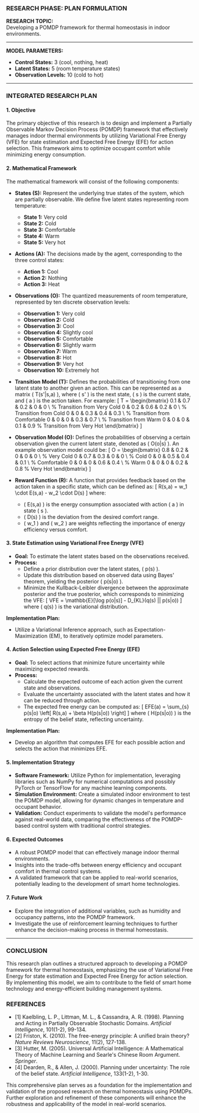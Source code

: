 ### RESEARCH PHASE: PLAN FORMULATION

**RESEARCH TOPIC:**  
Developing a POMDP framework for thermal homeostasis in indoor environments.

---

**MODEL PARAMETERS:**
- **Control States:** 3 (cool, nothing, heat)
- **Latent States:** 5 (room temperature states)
- **Observation Levels:** 10 (cold to hot)

---

### INTEGRATED RESEARCH PLAN

#### 1. **Objective**
The primary objective of this research is to design and implement a Partially Observable Markov Decision Process (POMDP) framework that effectively manages indoor thermal environments by utilizing Variational Free Energy (VFE) for state estimation and Expected Free Energy (EFE) for action selection. This framework aims to optimize occupant comfort while minimizing energy consumption.

#### 2. **Mathematical Framework**
The mathematical framework will consist of the following components:

- **States (S):** Represent the underlying true states of the system, which are partially observable. We define five latent states representing room temperature:
  - **State 1:** Very cold
  - **State 2:** Cold
  - **State 3:** Comfortable
  - **State 4:** Warm
  - **State 5:** Very hot

- **Actions (A):** The decisions made by the agent, corresponding to the three control states:
  - **Action 1:** Cool
  - **Action 2:** Nothing
  - **Action 3:** Heat

- **Observations (O):** The quantized measurements of room temperature, represented by ten discrete observation levels:
  - **Observation 1:** Very cold
  - **Observation 2:** Cold
  - **Observation 3:** Cool
  - **Observation 4:** Slightly cool
  - **Observation 5:** Comfortable
  - **Observation 6:** Slightly warm
  - **Observation 7:** Warm
  - **Observation 8:** Hot
  - **Observation 9:** Very hot
  - **Observation 10:** Extremely hot

- **Transition Model (T):** Defines the probabilities of transitioning from one latent state to another given an action. This can be represented as a matrix \( T(s'|s,a) \), where \( s' \) is the next state, \( s \) is the current state, and \( a \) is the action taken. For example:
  \[
  T = 
  \begin{bmatrix}
  0.1 & 0.7 & 0.2 & 0 & 0 \\  % Transition from Very Cold
  0 & 0.2 & 0.6 & 0.2 & 0 \\  % Transition from Cold
  0 & 0 & 0.3 & 0.4 & 0.3 \\  % Transition from Comfortable
  0 & 0 & 0 & 0.3 & 0.7 \\  % Transition from Warm
  0 & 0 & 0 & 0.1 & 0.9      % Transition from Very Hot
  \end{bmatrix}
  \]

- **Observation Model (O):** Defines the probabilities of observing a certain observation given the current latent state, denoted as \( O(o|s) \). An example observation model could be:
  \[
  O = 
  \begin{bmatrix}
  0.8 & 0.2 & 0 & 0 & 0 \\  % Very Cold
  0 & 0.7 & 0.3 & 0 & 0 \\  % Cold
  0 & 0 & 0.5 & 0.4 & 0.1 \\  % Comfortable
  0 & 0 & 0 & 0.6 & 0.4 \\  % Warm
  0 & 0 & 0 & 0.2 & 0.8      % Very Hot
  \end{bmatrix}
  \]

- **Reward Function (R):** A function that provides feedback based on the action taken in a specific state, which can be defined as:
  \[
  R(s,a) = w_1 \cdot E(s,a) - w_2 \cdot D(s)
  \]
  where:
  - \( E(s,a) \) is the energy consumption associated with action \( a \) in state \( s \).
  - \( D(s) \) is the deviation from the desired comfort range.
  - \( w_1 \) and \( w_2 \) are weights reflecting the importance of energy efficiency versus comfort.

#### 3. **State Estimation using Variational Free Energy (VFE)**
- **Goal:** To estimate the latent states based on the observations received.
- **Process:**
  - Define a prior distribution over the latent states, \( p(s) \).
  - Update this distribution based on observed data using Bayes' theorem, yielding the posterior \( p(s|o) \).
  - Minimize the Kullback-Leibler divergence between the approximate posterior and the true posterior, which corresponds to minimizing the VFE:
  \[
  VFE = \mathbb{E}[\log p(o|s)] - D_{KL}(q(s) || p(s|o))
  \]
  where \( q(s) \) is the variational distribution.

**Implementation Plan:**
- Utilize a Variational Inference approach, such as Expectation-Maximization (EM), to iteratively optimize model parameters.

#### 4. **Action Selection using Expected Free Energy (EFE)**
- **Goal:** To select actions that minimize future uncertainty while maximizing expected rewards.
- **Process:**
  - Calculate the expected outcome of each action given the current state and observations.
  - Evaluate the uncertainty associated with the latent states and how it can be reduced through action.
  - The expected free energy can be computed as:
  \[
  EFE(a) = \sum_{s} p(s|o) \left[ R(s,a) + \beta H(p(s|o)) \right]
  \]
  where \( H(p(s|o)) \) is the entropy of the belief state, reflecting uncertainty.

**Implementation Plan:**
- Develop an algorithm that computes EFE for each possible action and selects the action that minimizes EFE.

#### 5. **Implementation Strategy**
- **Software Framework:** Utilize Python for implementation, leveraging libraries such as NumPy for numerical computations and possibly PyTorch or TensorFlow for any machine learning components.
- **Simulation Environment:** Create a simulated indoor environment to test the POMDP model, allowing for dynamic changes in temperature and occupant behavior.
- **Validation:** Conduct experiments to validate the model's performance against real-world data, comparing the effectiveness of the POMDP-based control system with traditional control strategies.

#### 6. **Expected Outcomes**
- A robust POMDP model that can effectively manage indoor thermal environments.
- Insights into the trade-offs between energy efficiency and occupant comfort in thermal control systems.
- A validated framework that can be applied to real-world scenarios, potentially leading to the development of smart home technologies.

#### 7. **Future Work**
- Explore the integration of additional variables, such as humidity and occupancy patterns, into the POMDP framework.
- Investigate the use of reinforcement learning techniques to further enhance the decision-making process in thermal homeostasis.

---

### CONCLUSION
This research plan outlines a structured approach to developing a POMDP framework for thermal homeostasis, emphasizing the use of Variational Free Energy for state estimation and Expected Free Energy for action selection. By implementing this model, we aim to contribute to the field of smart home technology and energy-efficient building management systems.

### REFERENCES
- [1] Kaelbling, L. P., Littman, M. L., & Cassandra, A. R. (1998). Planning and Acting in Partially Observable Stochastic Domains. *Artificial Intelligence*, 101(1-2), 99-134.
- [2] Friston, K. (2010). The free-energy principle: A unified brain theory? *Nature Reviews Neuroscience*, 11(2), 127-138.
- [3] Hutter, M. (2005). Universal Artificial Intelligence: A Mathematical Theory of Machine Learning and Searle's Chinese Room Argument. *Springer*.
- [4] Dearden, R., & Allen, J. (2000). Planning under uncertainty: The role of the belief state. *Artificial Intelligence*, 133(1-2), 1-30.

This comprehensive plan serves as a foundation for the implementation and validation of the proposed research on thermal homeostasis using POMDPs. Further exploration and refinement of these components will enhance the robustness and applicability of the model in real-world scenarios.